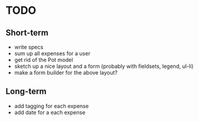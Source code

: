 # TODO

## Short-term

* write specs
* sum up all expenses for a user
* get rid of the Pot model
* sketch up a nice layout and a form (probably with fieldsets, legend, ul-li)
* make a form builder for the above layout?

## Long-term

* add tagging for each expense
* add date for a each expense
